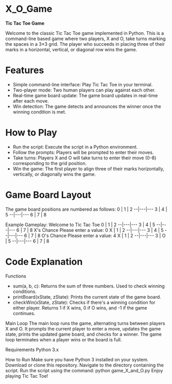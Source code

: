 # X_O_Game

**Tic Tac Toe Game**

Welcome to the classic Tic Tac Toe game implemented in Python. This is a command-line based game where two players, X and O, take turns marking the spaces in a 3×3 grid. The player who succeeds in placing three of their marks in a horizontal, vertical, or diagonal row wins the game.

# Features
* Simple command-line interface: Play Tic Tac Toe in your terminal.
* Two-player mode: Two human players can play against each other.
* Real-time game board update: The game board updates in real-time after each move.
* Win detection: The game detects and announces the winner once the winning condition is met.

# How to Play
* Run the script: Execute the script in a Python environment.
* Follow the prompts: Players will be prompted to enter their moves.
* Take turns: Players X and O will take turns to enter their move (0-8) corresponding to the grid position.
* Win the game: The first player to align three of their marks horizontally, vertically, or diagonally wins the game.

# Game Board Layout

The game board positions are numbered as follows:
0 | 1 | 2
--|---|---
3 | 4 | 5
--|---|---
6 | 7 | 8

Example Gameplay: 
Welcome to Tic Tac Toe
0 | 1 | 2
--|---|---
3 | 4 | 5
--|---|---
6 | 7 | 8
X's Chance
Please enter a value: 0
X | 1 | 2
--|---|---
3 | 4 | 5
--|---|---
6 | 7 | 8
O's Chance
Please enter a value: 4
X | 1 | 2
--|---|---
3 | O | 5
--|---|---
6 | 7 | 8

# Code Explanation

Functions
* sum(a, b, c): Returns the sum of three numbers. Used to check winning conditions.
* printBoard(xState, zState): Prints the current state of the game board.
* checkWin(xState, zState): Checks if there's a winning condition for either player. Returns 1 if X wins, 0 if O wins, and -1 if the game continues.

Main Loop
The main loop runs the game, alternating turns between players X and O. It prompts the current player to enter a move, updates the game state, prints the updated game board, and checks for a winner. The game loop terminates when a player wins or the board is full.

Requirements
Python 3.x

How to Run
Make sure you have Python 3 installed on your system.
Download or clone this repository.
Navigate to the directory containing the script.
Run the script using the command: python game_X_and_O.py
Enjoy playing Tic Tac Toe!

